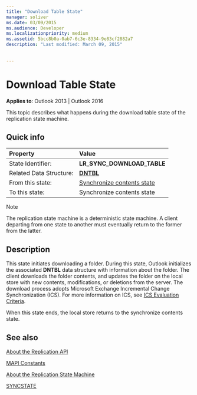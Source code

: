 ```yaml
---
title: "Download Table State"
manager: soliver
ms.date: 03/09/2015
ms.audience: Developer
ms.localizationpriority: medium
ms.assetid: 5bcc8b0a-0ab7-6c3e-8334-9e83cf2882a7
description: "Last modified: March 09, 2015"
 
 
---
```


# Download Table State

  
  
**Applies to**: Outlook 2013 | Outlook 2016 
  
 This topic describes what happens during the download table state of the replication state machine. 
  
## Quick info

|Property |Value |
|:-----|:-----|
|State Identifier:  <br/> |**LR_SYNC_DOWNLOAD_TABLE** <br/> |
|Related Data Structure:  <br/> |**[DNTBL](dntbl.md)** <br/> |
|From this state:  <br/> |[Synchronize contents state](synchronize-contents-state.md) <br/> |
|To this state:  <br/> |Synchronize contents state  <br/> |
   
> [!NOTE]
> The replication state machine is a deterministic state machine. A client departing from one state to another must eventually return to the former from the latter. 
  
## Description

This state initiates downloading a folder. During this state, Outlook initializes the associated **DNTBL** data structure with information about the folder. The client downloads the folder contents, and updates the folder on the local store with new contents, modifications, or deletions from the server. The download process adopts Microsoft Exchange Incremental Change Synchronization (ICS). For more information on ICS, see [ICS Evaluation Criteria](https://msdn.microsoft.com/library/aa579252%28EXCHG.80%29.aspx).
  
When this state ends, the local store returns to the synchronize contents state.
  
## See also



[About the Replication API](about-the-replication-api.md)
  
[MAPI Constants](mapi-constants.md)
  
[About the Replication State Machine](about-the-replication-state-machine.md)
  
[SYNCSTATE](syncstate.md)

